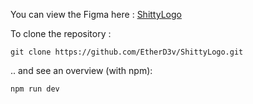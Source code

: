 You can view the Figma here : [ShittyLogo](https://www.figma.com/proto/AP8ULyV1WSh87y3c3HaSZv/Shitty-logo?type=design&t=psXZYh59XH3me0fQ-0&scaling=min-zoom&page-id=51%3A2&node-id=51-4&starting-point-node-id=51%3A4)

To clone the repository : 
```
git clone https://github.com/EtherD3v/ShittyLogo.git
```
.. and see an overview (with npm): 
```
npm run dev
```
